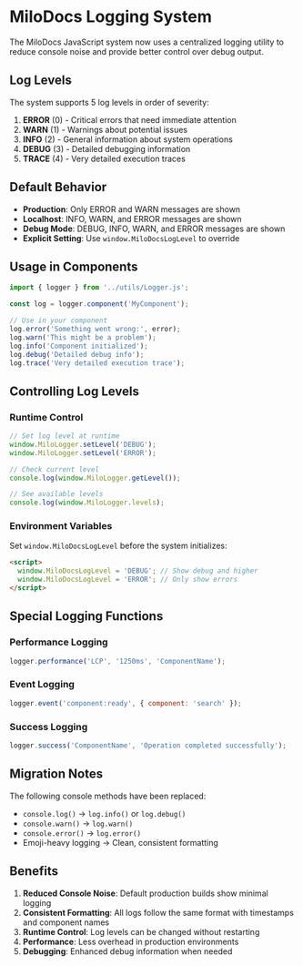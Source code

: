 # MiloDocs Logging System

The MiloDocs JavaScript system now uses a centralized logging utility to reduce console noise and provide better control over debug output.

## Log Levels

The system supports 5 log levels in order of severity:

1. **ERROR** (0) - Critical errors that need immediate attention
2. **WARN** (1) - Warnings about potential issues
3. **INFO** (2) - General information about system operations
4. **DEBUG** (3) - Detailed debugging information
5. **TRACE** (4) - Very detailed execution traces

## Default Behavior

- **Production**: Only ERROR and WARN messages are shown
- **Localhost**: INFO, WARN, and ERROR messages are shown
- **Debug Mode**: DEBUG, INFO, WARN, and ERROR messages are shown
- **Explicit Setting**: Use `window.MiloDocsLogLevel` to override

## Usage in Components

```javascript
import { logger } from '../utils/Logger.js';

const log = logger.component('MyComponent');

// Use in your component
log.error('Something went wrong:', error);
log.warn('This might be a problem');
log.info('Component initialized');
log.debug('Detailed debug info');
log.trace('Very detailed execution trace');
```

## Controlling Log Levels

### Runtime Control

```javascript
// Set log level at runtime
window.MiloLogger.setLevel('DEBUG');
window.MiloLogger.setLevel('ERROR');

// Check current level
console.log(window.MiloLogger.getLevel());

// See available levels
console.log(window.MiloLogger.levels);
```

### Environment Variables

Set `window.MiloDocsLogLevel` before the system initializes:

```html
<script>
  window.MiloDocsLogLevel = 'DEBUG'; // Show debug and higher
  window.MiloDocsLogLevel = 'ERROR'; // Only show errors
</script>
```

## Special Logging Functions

### Performance Logging
```javascript
logger.performance('LCP', '1250ms', 'ComponentName');
```

### Event Logging
```javascript
logger.event('component:ready', { component: 'search' });
```

### Success Logging
```javascript
logger.success('ComponentName', 'Operation completed successfully');
```

## Migration Notes

The following console methods have been replaced:

- `console.log()` → `log.info()` or `log.debug()`
- `console.warn()` → `log.warn()`
- `console.error()` → `log.error()`
- Emoji-heavy logging → Clean, consistent formatting

## Benefits

1. **Reduced Console Noise**: Default production builds show minimal logging
2. **Consistent Formatting**: All logs follow the same format with timestamps and component names
3. **Runtime Control**: Log levels can be changed without restarting
4. **Performance**: Less overhead in production environments
5. **Debugging**: Enhanced debug information when needed